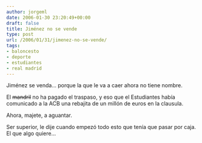 ```yaml
---
author: jorgeml
date: 2006-01-30 23:20:49+00:00
draft: false
title: Jiménez no se vende
type: post
url: /2006/01/31/jimenez-no-se-vende/
tags:
- baloncesto
- deporte
- estudiantes
- real madrid
---
```


Jiménez se venda... porque la que le va a caer ahora no tiene nombre.

El ~~mandril~~ no ha pagado el traspaso, y eso que el Estudiantes había comunicado a la ACB una rebajita de un millón de euros en la clausula.

Ahora, majete, a aguantar.

Ser superior, le dije cuando empezó todo esto que tenía que pasar por caja. El que algo quiere...
